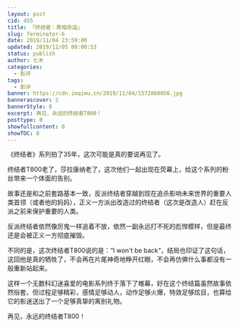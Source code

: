 ```yaml
---
layout: post
cid: 455
title: 「终结者：黑暗命运」
slug: Terminator-6
date: 2019/11/04 23:59:00
updated: 2019/12/05 00:00:53
status: publish
author: 七木
categories: 
  - 影评
tags: 
  - 影评
banner: https://cdn.imqimu.cn/2019/11/04/1572868056.jpg
bannerascover: 2
bannerStyle: 0
excerpt: 再见，永远的终结者T800！
posttype: 0
showfullcontent: 0
showTOC: 0
---
```



《终结者》系列拍了35年，这次可能是真的要说再见了。

终结者T800老了，莎拉康纳老了，这次他们一起出现在荧幕上，给这个系列的粉丝带来一个体面的告别。

故事还是和之前套路基本一致，反派终结者穿越到现在追杀影响未来世界的重要人类首领（或者他的妈妈），正义一方派出改造过的终结者（这次是改造人）赶在反派之前来保护重要的人类。

反派终结者依然像厉鬼一样追着不放，依然一副永远打不死的彪悍模样，但是最终还是会被正义一方彻底摧毁。

不同的是，这次终结者T800说的是：“I won't be back“，结局也印证了这句话，这回他是真的牺牲了，不会再在片尾神奇地睁开红眼，不会再仿佛什么事都没有一般重新站起来。

这样一个无数科幻迷喜爱的电影系列终于落下了帷幕，好在这个终结篇虽然故事依然俗套，但过程足够精彩，感情足够动人，动作足够火爆，特效足够炫目，也算给它的影迷送出了一个足够真挚的离别礼物。

再见，永远的终结者T800！